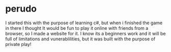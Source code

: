 # perudo
I started this with the purpose of learning c#, but when i finished the game in there I thought It would be fun to play it online with friends from a browser, so I made a website for it. I know its a beginners work and it will be full of limitations and vunerablilities, but it was built with the purpose of private play!
